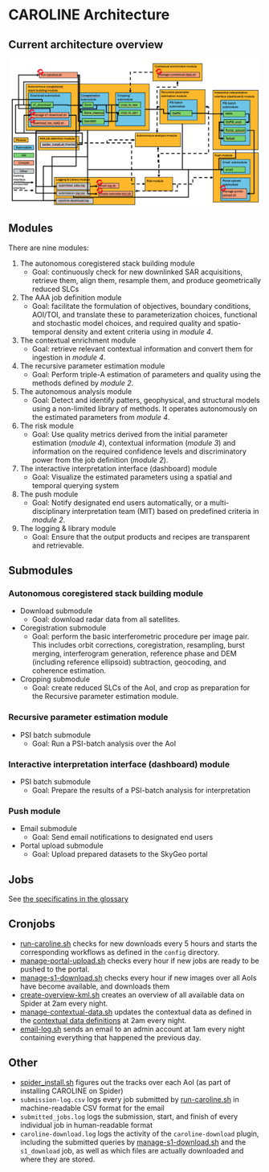# CAROLINE Architecture

## Current architecture overview
![Architecture_v2.3.4](assets/Caroline_v2.3.4.png)


## Modules
There are nine modules:
1. The autonomous coregistered stack building module
    - Goal: continuously check for new downlinked SAR acquisitions, retrieve them, align them, resample them, and produce geometrically reduced SLCs
2. The AAA job definition module
    - Goal: facilitate the formulation of objectives, boundary conditions, AOI/TOI, and translate these to parameterization choices, functional and stochastic model choices, and required quality and spatio-temporal density and extent criteria using in _module 4_.
3. The contextual enrichment module
   - Goal: retrieve relevant contextual information and convert them for ingestion in _module 4_.
4. The recursive parameter estimation module
   - Goal: Perform triple-A estimation of parameters and quality using the methods defined by _module 2_.
5. The autonomous analysis module
   - Goal: Detect and identify patters, geophysical, and structural models using a non-limited library of methods. It operates autonomously on the estimated parameters from _module 4_.
6. The risk module
   - Goal: Use quality metrics derived from the initial parameter estimation (_module 4_), contextual information (_module 3_) and information on the required confidence levels and discriminatory power from the job definition (_module 2_).
7. The interactive interpretation interface (dashboard) module
   - Goal: Visualize the estimated parameters using a spatial and temporal querying system
8. The push module
   - Goal: Notify designated end users automatically, or a multi-disciplinary interpretation team (MIT) based on predefined criteria in _module 2_.
9. The logging & library module
   - Goal: Ensure that the output products and recipes are transparent and retrievable.

## Submodules

### Autonomous coregistered stack building module
- Download submodule
  - Goal: download radar data from all satellites.
- Coregistration submodule
  - Goal: perform the basic interferometric procedure per image pair. This includes orbit corrections, coregistration, resampling, burst merging, interferogram generation, reference phase and DEM (including reference ellipsoid) subtraction, geocoding, and coherence estimation.
- Cropping submodule
  - Goal: create reduced SLCs of the AoI, and crop as preparation for the Recursive parameter estimation module.

### Recursive parameter estimation module
- PSI batch submodule
  - Goal: Run a PSI-batch analysis over the AoI

### Interactive interpretation interface (dashboard) module
- PSI batch submodule
  - Goal: Prepare the results of a PSI-batch analysis for interpretation


### Push module
- Email submodule
  - Goal: Send email notifications to designated end users
- Portal upload submodule
  - Goal: Upload prepared datasets to the SkyGeo portal

## Jobs
See [the specificatins in the glossary](glossary.md#jobs)

## Cronjobs
- [run-caroline.sh](../scripts/run-caroline.sh) checks for new downloads every 5 hours and starts the corresponding workflows as defined in the `config` directory.
- [manage-portal-upload.sh](../scripts/manage-portal-upload.sh) checks every hour if new jobs are ready to be pushed to the portal.
- [manage-s1-download.sh](../scripts/manage-s1-download.sh) checks every hour if new images over all AoIs have become available, and downloads them
- [create-overview-kml.sh](../scripts/create-overview-kml.sh) creates an overview of all available data on Spider at 2am every night.
- [manage-contextual-data.sh](../scripts/manage-contextual-data.sh) updates the contextual data as defined in the [contextual data definitions](../config/contextual-data-definitions.yaml) at 2am every night.
- [email-log.sh](../scripts/email-log.sh) sends an email to an admin account at 1am every night containing everything that happened the previous day.



## Other
- [spider_install.sh](../spider-install.sh) figures out the tracks over each AoI (as part of installing CAROLINE on Spider)
- `submission-log.csv` logs every job submitted by [run-caroline.sh](../scripts/run-caroline.sh) in machine-readable CSV format for the email
- `submitted_jobs.log` logs the submission, start, and finish of every individual job in human-readable format
- `caroline-download.log` logs the activity of the `caroline-download` plugin, including the submitted queries by [manage-s1-download.sh](../scripts/manage-s1-download.sh) and the `s1_download` job, as well as which files are actually downloaded and where they are stored.


